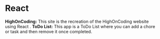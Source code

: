 # React
**HighOnCoding:** This site is the recreation of the HighOnCoding website using React
.
**ToDo List:** This app is a ToDo List where you can add a chore or task and then remove it once completed.
